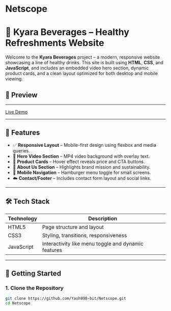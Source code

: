 # Netscope

# 🍹 Kyara Beverages – Healthy Refreshments Website

Welcome to the **Kyara Beverages** project – a modern, responsive website showcasing a line of healthy drinks. This site is built using **HTML**, **CSS**, and **JavaScript**, and includes an embedded video hero section, dynamic product cards, and a clean layout optimized for both desktop and mobile viewing.

## 📸 Preview
---

[Live Demo](https://tranquil-taiyaki-52ba15.netlify.app/)

---

## 📁 Features

- ✅ **Responsive Layout** – Mobile-first design using flexbox and media queries.
- 🎥 **Hero Video Section** – MP4 video background with overlay text.
- 🧃 **Product Cards** – Hover effect reveals price and CTA buttons.
- 📖 **About Us Section** – Highlights brand mission and sustainability.
- 📱 **Mobile Navigation** – Hamburger menu toggle for small screens.
- ☁️ **Contact/Footer** – Includes contact form layout and social links.

---

## 🛠️ Tech Stack

| Technology | Description |
|------------|-------------|
| HTML5      | Page structure and layout |
| CSS3       | Styling, transitions, responsiveness |
| JavaScript | Interactivity like menu toggle and dynamic features |

---

## 🚀 Getting Started

### 1. Clone the Repository

```bash
git clone https://github.com/Yash990-bit/Netscope.git
cd Netscope
